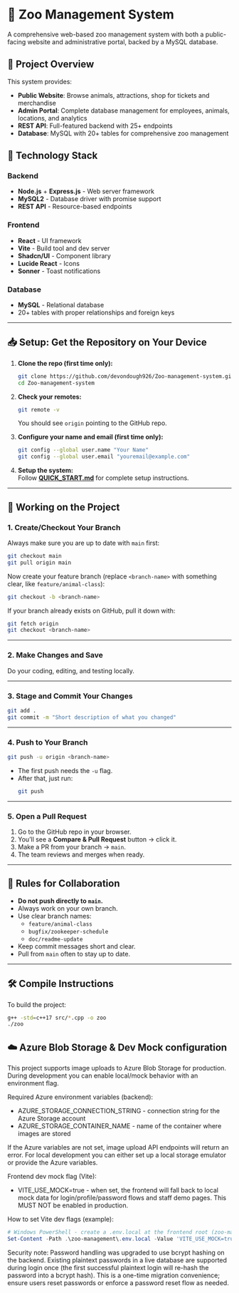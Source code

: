 # 🦁 Zoo Management System

A comprehensive web-based zoo management system with both a public-facing website and administrative portal, backed by a MySQL database.

## 🎯 Project Overview

This system provides:

- **Public Website**: Browse animals, attractions, shop for tickets and merchandise
- **Admin Portal**: Complete database management for employees, animals, locations, and analytics
- **REST API**: Full-featured backend with 25+ endpoints
- **Database**: MySQL with 20+ tables for comprehensive zoo management

## 🔧 Technology Stack

### Backend

- **Node.js** + **Express.js** - Web server framework
- **MySQL2** - Database driver with promise support
- **REST API** - Resource-based endpoints

### Frontend

- **React** - UI framework
- **Vite** - Build tool and dev server
- **Shadcn/UI** - Component library
- **Lucide React** - Icons
- **Sonner** - Toast notifications

### Database

- **MySQL** - Relational database
- 20+ tables with proper relationships and foreign keys

---

## 📥 Setup: Get the Repository on Your Device

1. **Clone the repo (first time only):**

   ```bash
   git clone https://github.com/devondough926/Zoo-management-system.git
   cd Zoo-management-system
   ```

2. **Check your remotes:**

   ```bash
   git remote -v
   ```

   You should see `origin` pointing to the GitHub repo.

3. **Configure your name and email (first time only):**

   ```bash
   git config --global user.name "Your Name"
   git config --global user.email "youremail@example.com"
   ```

4. **Setup the system:**  
   Follow **[QUICK_START.md](QUICK_START.md)** for complete setup instructions.

---

## 🌱 Working on the Project

### 1. Create/Checkout Your Branch

Always make sure you are up to date with `main` first:

```bash
git checkout main
git pull origin main
```

Now create your feature branch (replace `<branch-name>` with something clear, like `feature/animal-class`):

```bash
git checkout -b <branch-name>
```

If your branch already exists on GitHub, pull it down with:

```bash
git fetch origin
git checkout <branch-name>
```

---

### 2. Make Changes and Save

Do your coding, editing, and testing locally.

---

### 3. Stage and Commit Your Changes

```bash
git add .
git commit -m "Short description of what you changed"
```

---

### 4. Push to Your Branch

```bash
git push -u origin <branch-name>
```

- The first push needs the `-u` flag.
- After that, just run:
  ```bash
  git push
  ```

---

### 5. Open a Pull Request

1. Go to the GitHub repo in your browser.
2. You’ll see a **Compare & Pull Request** button → click it.
3. Make a PR from your branch → `main`.
4. The team reviews and merges when ready.

---

## 🔑 Rules for Collaboration

- **Do not push directly to `main`.**
- Always work on your own branch.
- Use clear branch names:
  - `feature/animal-class`
  - `bugfix/zookeeper-schedule`
  - `doc/readme-update`
- Keep commit messages short and clear.
- Pull from `main` often to stay up to date.

---

## 🛠️ Compile Instructions

To build the project:

```bash
g++ -std=c++17 src/*.cpp -o zoo
./zoo
```

## ☁️ Azure Blob Storage & Dev Mock configuration

This project supports image uploads to Azure Blob Storage for production. During development you can enable local/mock behavior with an environment flag.

Required Azure environment variables (backend):

- AZURE_STORAGE_CONNECTION_STRING - connection string for the Azure Storage account
- AZURE_STORAGE_CONTAINER_NAME - name of the container where images are stored

If the Azure variables are not set, image upload API endpoints will return an error. For local development you can either set up a local storage emulator or provide the Azure variables.

Frontend dev mock flag (Vite):

- VITE_USE_MOCK=true - when set, the frontend will fall back to local mock data for login/profile/password flows and staff demo pages. This MUST NOT be enabled in production.

How to set Vite dev flags (example):

```powershell
# Windows PowerShell - create a .env.local at the frontend root (zoo-management)
Set-Content -Path .\zoo-management\.env.local -Value 'VITE_USE_MOCK=true'
```

Security note: Password handling was upgraded to use bcrypt hashing on the backend. Existing plaintext passwords in a live database are supported during login once (the first successful plaintext login will re-hash the password into a bcrypt hash). This is a one-time migration convenience; ensure users reset passwords or enforce a password reset flow as needed.
